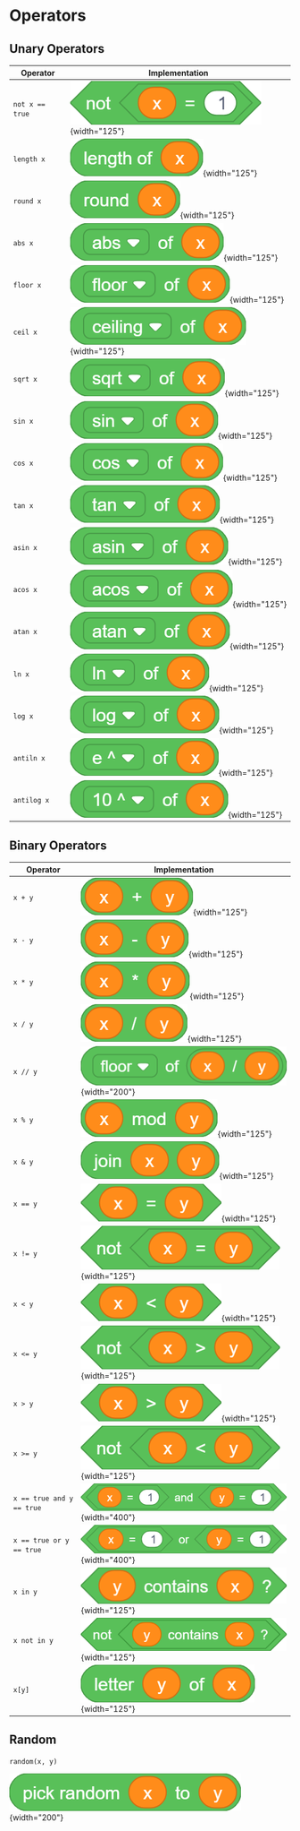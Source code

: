 # Operators

## Unary Operators

| Operator | Implementation |
|----------|----------------|
| `not x == true` | ![](../assets/not.png){width="125"} |
| `length x` | ![](../assets/length.png){width="125"} |
| `round x` | ![](../assets/round.png){width="125"} |
| `abs x` | ![](../assets/abs.png){width="125"} |
| `floor x` | ![](../assets/floor.png){width="125"} |
| `ceil x` | ![](../assets/ceil.png){width="125"} |
| `sqrt x` | ![](../assets/sqrt.png){width="125"} |
| `sin x` | ![](../assets/sin.png){width="125"} |
| `cos x` | ![](../assets/cos.png){width="125"} |
| `tan x` | ![](../assets/tan.png){width="125"} |
| `asin x` | ![](../assets/asin.png){width="125"} |
| `acos x` | ![](../assets/acos.png){width="125"} |
| `atan x` | ![](../assets/atan.png){width="125"} |
| `ln x` | ![](../assets/ln.png){width="125"} |
| `log x` | ![](../assets/log.png){width="125"} |
| `antiln x` | ![](../assets/antiln.png){width="125"} |
| `antilog x` | ![](../assets/antilog.png){width="125"} |

## Binary Operators

| Operator | Implementation |
|----------|----------------|
| `x + y` | ![](../assets/add.png){width="125"} |
| `x - y` | ![](../assets/subtract.png){width="125"} |
| `x * y` | ![](../assets/multiply.png){width="125"} |
| `x / y` | ![](../assets/divide.png){width="125"} |
| `x // y` | ![](../assets/floor_divide.png){width="200"} |
| `x % y` | ![](../assets/mod.png){width="125"} |
| `x & y` | ![](../assets/join.png){width="125"} |
| `x == y` | ![](../assets/eq.png){width="125"} |
| `x != y` | ![](../assets/neq.png){width="125"} |
| `x < y` | ![](../assets/lt.png){width="125"} |
| `x <= y` | ![](../assets/leq.png){width="125"} |
| `x > y` | ![](../assets/gt.png){width="125"} |
| `x >= y` | ![](../assets/geq.png){width="125"} |
| `x == true and y == true`| ![](../assets/and.png){width="400"} |
| `x == true or y == true`| ![](../assets/or.png){width="400"} |
| `x in y` | ![](../assets/in.png){width="125"} |
| `x not in y` | ![](../assets/notin.png){width="125"} |
| `x[y]` | ![](../assets/letterof.png){width="125"} |

## Random

```goboscript
random(x, y)
```

![](../assets/random.png){width="200"}

